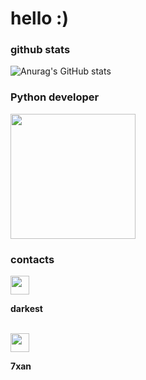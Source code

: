 # hello :)

### github stats
![Anurag's GitHub stats](https://github-readme-stats.vercel.app/api?username=okxan&show_icons=true&theme=dracula)

### Python developer
<img src="https://i.imgur.com/Uz8A9gH.png" width="200">

### contacts
<b>
<img src="https://i.imgur.com/ySFh4zD.png" width="30"> <p>darkest</p><br>
<img src="https://i.imgur.com/ySFh4zD.png" width="30"> <p>7xan</p>
</b>
